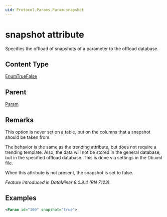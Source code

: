 ```yaml
---
uid: Protocol.Params.Param-snapshot
---
```


# snapshot attribute

Specifies the offload of snapshots of a parameter to the offload database.

## Content Type

[EnumTrueFalse](xref:Protocol-EnumTrueFalse)

## Parent

[Param](xref:Protocol.Params.Param)

## Remarks

This option is never set on a table, but on the columns that a snapshot should be taken from.

The behavior is the same as the trending attribute, but does not require a trending template. Also, the data will not be stored in the general database, but in the specified offload database. This is done via settings in the Db.xml file.

When this attribute is not present, the snapshot is set to false.

*Feature introduced in DataMiner 8.0.8.4 (RN 7123).*

## Examples

```xml
<Param id="100" snapshot="true">
```
